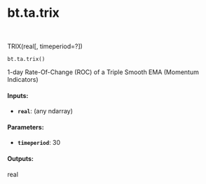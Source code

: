 <div itemscope itemtype="http://developers.google.com/ReferenceObject">
<meta itemprop="name" content="bt.ta.trix" />
<meta itemprop="path" content="Stable" />
</div>

# bt.ta.trix

<!-- Insert buttons and diff -->

<table class="tfo-notebook-buttons tfo-api nocontent" align="left">

</table>



TRIX(real[, timeperiod=?])

<pre class="devsite-click-to-copy prettyprint lang-py tfo-signature-link">
<code>bt.ta.trix()
</code></pre>



<!-- Placeholder for "Used in" -->

1-day Rate-Of-Change (ROC) of a Triple Smooth EMA (Momentum Indicators)

#### Inputs:


* <b>`real`</b>: (any ndarray)


#### Parameters:


* <b>`timeperiod`</b>: 30


#### Outputs:

real
